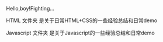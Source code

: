 Hello,boy!Fighting...

HTML 文件夹 是关于日常HTML+CSS的一些经验总结和日常demo

Javascript 文件夹 是关于Javascript的一些经验总结和日常demo

